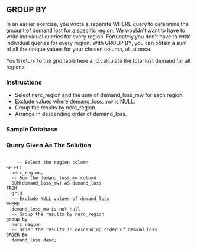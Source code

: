 ## GROUP BY
In an earlier exercise, you wrote a separate WHERE query to determine the amount of demand lost for a specific region. We wouldn't want to have to write individual queries for every region. Fortunately,you don't have to write individual queries for every region. With GROUP BY, you can obtain a sum of all the unique values for your chosen column, all at once.

You'll return to the grid table here and calculate the total lost demand for all regions.

### Instructions
- Select nerc_region and the sum of demand_loss_mw for each region.
- Exclude values where demand_loss_mw is NULL.
- Group the results by nerc_region.
- Arrange in descending order of demand_loss.

### Sample Database

### Query Given As The Solution
<section>
    <pre><code>
    -- Select the region column
SELECT 
  nerc_region,
  -- Sum the demand_loss_mw column
  SUM(demand_loss_mw) AS demand_loss
FROM 
  grid
  -- Exclude NULL values of demand_loss
WHERE 
  demand_loss_mw is not null
  -- Group the results by nerc_region
group by 
  nerc_region
  -- Order the results in descending order of demand_loss
ORDER BY 
  demand_loss desc;
    </code></pre>
</section>